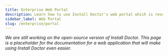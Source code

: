 ```yaml
---
title: Enterprise Web Portal
description: Learn how to use Install Doctor's web portal which is reserved for Enterprise subscription users. Find tips, tricks, and guides on how to fully leverage the services offered by the web portal.
sidebar_label: Web Portal
slug: /enterprise/portal
---
```


*We are still working on the open-source version of Install Doctor. This page is a placeholder for the documentation for a web application that will make using Install Doctor even easier.*